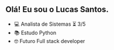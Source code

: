 ## Olá! Eu sou o Lucas Santos. 

- 💻 Analista de Sistemas ⏳ 3/5
- 📚 Estudo Python 
- 🤓 Futuro Full stack developer
<!---
Lucasbsbsantos/Lucasbsbsantos is a ✨ special ✨ repository because its `README.md` (this file) appears on your GitHub profile.
You can click the Preview link to take a look at your changes.
--->
